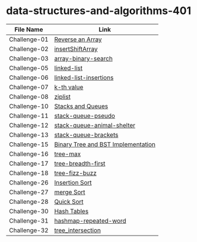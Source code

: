 # data-structures-and-algorithms-401

|File Name           |Link                                       |        
|------------------  | -------------------------------           |
|Challenge-01 |[Reverse an Array ](https://github.com/Maiada-Ibrahim/data-structures-and-algorithms-401/blob/main/challenges/challenge-01/README.md)|
|Challenge-02 |[insertShiftArray ](https://github.com/Maiada-Ibrahim/data-structures-and-algorithms-401/blob/main/challenges/challenge-02/README.md)|
|Challenge-03|[array-binary-search ](https://github.com/Maiada-Ibrahim/data-structures-and-algorithms-401/blob/main/challenges/challenge-03/README.md)|
|Challenge-05|[linked-list](https://github.com/Maiada-Ibrahim/data-structures-and-algorithms-401/tree/main/challenges/challenge-05)|
|Challenge-06|[linked-list-insertions](https://github.com/Maiada-Ibrahim/data-structures-and-algorithms-401/tree/main/challenges/challenge-06)|
|Challenge-07|[k-th value](https://github.com/Maiada-Ibrahim/data-structures-and-algorithms-401/tree/main/challenges/challenge-07)|
|Challenge-08|[ziplist](https://github.com/Maiada-Ibrahim/data-structures-and-algorithms-401/tree/main/challenges/challange-08)|
|Challenge-10|[Stacks and Queues](https://github.com/Maiada-Ibrahim/data-structures-and-algorithms-401/tree/main/challenges/challenge-10)|
|Challenge-11|[stack-queue-pseudo](https://github.com/Maiada-Ibrahim/data-structures-and-algorithms-401/tree/main/challenges/challenge-11)|
|Challenge-12|[stack-queue-animal-shelter](https://github.com/Maiada-Ibrahim/data-structures-and-algorithms-401/tree/main/challenges/challange-12)|
|Challenge-13|[stack-queue-brackets](https://github.com/Maiada-Ibrahim/data-structures-and-algorithms-401/tree/main/challenges/challange-13)|
|Challenge-15|[ Binary Tree and BST Implementation](https://github.com/Maiada-Ibrahim/data-structures-and-algorithms-401/tree/main/challenges/challenge-15)|
|Challenge-16|[ tree-max](https://github.com/Maiada-Ibrahim/data-structures-and-algorithms-401/tree/main/challenges/challenge-16)|
|Challenge-17|[ tree-breadth-first](https://github.com/Maiada-Ibrahim/data-structures-and-algorithms-401/tree/main/challenges/challenge-17)|
|Challenge-18|[ tree-fizz-buzz](https://github.com/Maiada-Ibrahim/data-structures-and-algorithms-401/tree/main/challenges/challenge-18)|
|Challenge-26|[Insertion Sort](https://github.com/Maiada-Ibrahim/data-structures-and-algorithms-401/tree/main/challenges/challange-26)|
|Challenge-27|[merge Sort](https://github.com/Maiada-Ibrahim/data-structures-and-algorithms-401/tree/main/challenges/challenge-27)|
|Challenge-28|[Quick Sort](https://github.com/Maiada-Ibrahim/data-structures-and-algorithms-401/tree/main/challenges/challenge-28)|
|Challenge-30|[Hash Tables](https://github.com/Maiada-Ibrahim/data-structures-and-algorithms-401/tree/main/challenges/challenge-30)|
|Challenge-31|[hashmap-repeated-word](https://github.com/Maiada-Ibrahim/data-structures-and-algorithms-401/tree/main/challenges/challenge-31)|
|Challenge-32|[tree_intersection](https://github.com/Maiada-Ibrahim/data-structures-and-algorithms-401/tree/main/challenges/challenge-32)|
